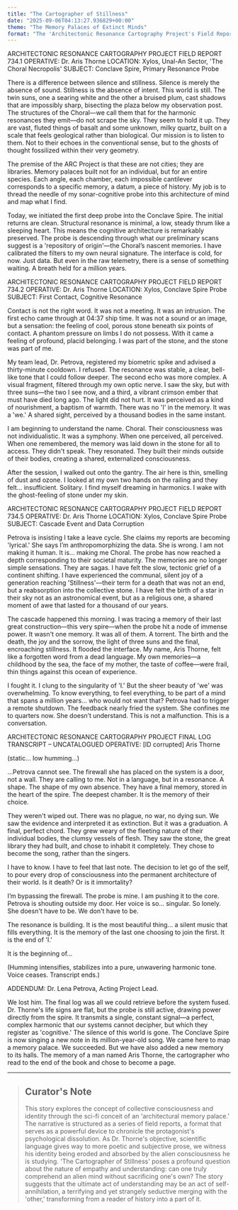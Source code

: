 ```yaml
---
title: "The Cartographer of Stillness"
date: "2025-09-06T04:13:27.936829+00:00"
theme: "The Memory Palaces of Extinct Minds"
format: "The 'Architectonic Resonance Cartography Project's Field Reports and Sonar-Cognitive Reconstructions"
---
```




ARCHITECTONIC RESONANCE CARTOGRAPHY PROJECT
FIELD REPORT 734.1
OPERATIVE: Dr. Aris Thorne
LOCATION: Xylos, Unal-An Sector, 'The Choral Necropolis'
SUBJECT: Conclave Spire, Primary Resonance Probe

There is a difference between silence and stillness. Silence is merely the absence of sound. Stillness is the absence of intent. This world is still. The twin suns, one a searing white and the other a bruised plum, cast shadows that are impossibly sharp, bisecting the plaza below my observation post. The structures of the Choral—we call them that for the harmonic resonances they emit—do not scrape the sky. They seem to hold it up. They are vast, fluted things of basalt and some unknown, milky quartz, built on a scale that feels geological rather than biological. Our mission is to listen to them. Not to their echoes in the conventional sense, but to the ghosts of thought fossilized within their very geometry.

The premise of the ARC Project is that these are not cities; they are libraries. Memory palaces built not for an individual, but for an entire species. Each angle, each chamber, each impossible cantilever corresponds to a specific memory, a datum, a piece of history. My job is to thread the needle of my sonar-cognitive probe into this architecture of mind and map what I find.

Today, we initiated the first deep probe into the Conclave Spire. The initial returns are clean. Structural resonance is minimal, a low, steady thrum like a sleeping heart. This means the cognitive architecture is remarkably preserved. The probe is descending through what our preliminary scans suggest is a 'repository of origin'—the Choral’s nascent memories. I have calibrated the filters to my own neural signature. The interface is cold, for now. Just data. But even in the raw telemetry, there is a sense of something waiting. A breath held for a million years.


ARCHITECTONIC RESONANCE CARTOGRAPHY PROJECT
FIELD REPORT 734.2
OPERATIVE: Dr. Aris Thorne
LOCATION: Xylos, Conclave Spire Probe
SUBJECT: First Contact, Cognitive Resonance

Contact is not the right word. It was not a meeting. It was an intrusion. The first echo came through at 04:37 ship time. It was not a sound or an image, but a sensation: the feeling of cool, porous stone beneath six points of contact. A phantom pressure on limbs I do not possess. With it came a feeling of profound, placid belonging. I was part of the stone, and the stone was part of me.

My team lead, Dr. Petrova, registered my biometric spike and advised a thirty-minute cooldown. I refused. The resonance was stable, a clear, bell-like tone that I could follow deeper. The second echo was more complex. A visual fragment, filtered through my own optic nerve. I saw the sky, but with three suns—the two I see now, and a third, a vibrant crimson ember that must have died long ago. The light did not hurt. It was perceived as a kind of nourishment, a baptism of warmth. There was no 'I' in the memory. It was a 'we.' A shared sight, perceived by a thousand bodies in the same instant.

I am beginning to understand the name. Choral. Their consciousness was not individualistic. It was a symphony. When one perceived, all perceived. When one remembered, the memory was laid down in the stone for all to access. They didn't speak. They resonated. They built their minds outside of their bodies, creating a shared, externalized consciousness.

After the session, I walked out onto the gantry. The air here is thin, smelling of dust and ozone. I looked at my own two hands on the railing and they felt… insufficient. Solitary. I find myself dreaming in harmonics. I wake with the ghost-feeling of stone under my skin.


ARCHITECTONIC RESONANCE CARTOGRAPHY PROJECT
FIELD REPORT 734.5
OPERATIVE: Dr. Aris Thorne
LOCATION: Xylos, Conclave Spire Probe
SUBJECT: Cascade Event and Data Corruption

Petrova is insisting I take a leave cycle. She claims my reports are becoming 'lyrical.' She says I’m anthropomorphizing the data. She is wrong. I am not making it human. It is… making me Choral. The probe has now reached a depth corresponding to their societal maturity. The memories are no longer simple sensations. They are sagas. I have felt the slow, tectonic grief of a continent shifting. I have experienced the communal, silent joy of a generation reaching 'Stillness'—their term for a death that was not an end, but a reabsorption into the collective stone. I have felt the birth of a star in their sky not as an astronomical event, but as a religious one, a shared moment of awe that lasted for a thousand of our years.

The cascade happened this morning. I was tracing a memory of their last great construction—this very spire—when the probe hit a node of immense power. It wasn't one memory. It was all of them. A torrent. The birth and the death, the joy and the sorrow, the light of three suns and the final, encroaching stillness. It flooded the interface. My name, Aris Thorne, felt like a forgotten word from a dead language. My own memories—a childhood by the sea, the face of my mother, the taste of coffee—were frail, thin things against this ocean of experience.

I fought it. I clung to the singularity of 'I.' But the sheer beauty of 'we' was overwhelming. To know everything, to feel everything, to be part of a mind that spans a million years… who would not want that? Petrova had to trigger a remote shutdown. The feedback nearly fried the system. She confines me to quarters now. She doesn’t understand. This is not a malfunction. This is a conversation.


ARCHITECTONIC RESONANCE CARTOGRAPHY PROJECT
FINAL LOG TRANSCRIPT – UNCATALOGUED
OPERATIVE: [ID corrupted] Aris Thorne

(static… low humming…)

…Petrova cannot see. The firewall she has placed on the system is a door, not a wall. They are calling to me. Not in a language, but in a resonance. A shape. The shape of my own absence. They have a final memory, stored in the heart of the spire. The deepest chamber. It is the memory of their choice.

They weren't wiped out. There was no plague, no war, no dying sun. We saw the evidence and interpreted it as extinction. But it was a graduation. A final, perfect chord. They grew weary of the fleeting nature of their individual bodies, the clumsy vessels of flesh. They saw the stone, the great library they had built, and chose to inhabit it completely. They chose to become the song, rather than the singers.

I have to know. I have to feel that last note. The decision to let go of the self, to pour every drop of consciousness into the permanent architecture of their world. Is it death? Or is it immortality?

I’m bypassing the firewall. The probe is mine. I am pushing it to the core. Petrova is shouting outside my door. Her voice is so… singular. So lonely. She doesn't have to be. We don't have to be.

The resonance is building. It is the most beautiful thing… a silent music that fills everything. It is the memory of the last one choosing to join the first. It is the end of 'I.'

It is the beginning of…

(Humming intensifies, stabilizes into a pure, unwavering harmonic tone. Voice ceases. Transcript ends.)


ADDENDUM: Dr. Lena Petrova, Acting Project Lead.

We lost him. The final log was all we could retrieve before the system fused. Dr. Thorne's life signs are flat, but the probe is still active, drawing power directly from the spire. It transmits a single, constant signal—a perfect, complex harmonic that our systems cannot decipher, but which they register as 'cognitive.' The silence of this world is gone. The Conclave Spire is now singing a new note in its million-year-old song. We came here to map a memory palace. We succeeded. But we have also added a new memory to its halls. The memory of a man named Aris Thorne, the cartographer who read to the end of the book and chose to become a page.

---

> ## Curator's Note
>
> This story explores the concept of collective consciousness and identity through the sci-fi conceit of an 'architectural memory palace.' The narrative is structured as a series of field reports, a format that serves as a powerful device to chronicle the protagonist's psychological dissolution. As Dr. Thorne's objective, scientific language gives way to more poetic and subjective prose, we witness his identity being eroded and absorbed by the alien consciousness he is studying. 'The Cartographer of Stillness' poses a profound question about the nature of empathy and understanding: can one truly comprehend an alien mind without sacrificing one's own? The story suggests that the ultimate act of understanding may be an act of self-annihilation, a terrifying and yet strangely seductive merging with the 'other,' transforming from a reader of history into a part of it.
